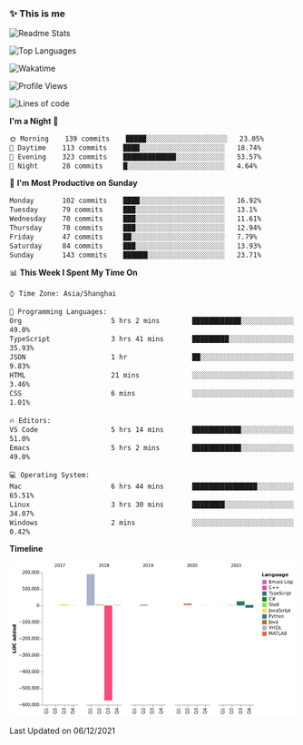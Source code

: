 <!--

**icyzeroice/icyzeroice** is a ✨ _special_ ✨ repository because its `README.md` (this file) appears on your GitHub profile.

Here are some ideas to get you started:

- 🔭 I’m currently working on ...
- 🌱 I’m currently learning ...
- 👯 I’m looking to collaborate on ...
- 🤔 I’m looking for help with ...
- 💬 Ask me about ...
- 📫 How to reach me: ...
- 😄 Pronouns: ...
- ⚡ Fun fact: ...

-->

### ✨ This is me

![Readme Stats](https://github-readme-stats.vercel.app/api?username=icyzeroice)

![Top Languages](https://github-readme-stats.vercel.app/api/top-langs/?username=icyzeroice&exclude_repo=scutie2015-digimon&layout=compact&langs_count=5)

![Wakatime](https://github-readme-stats.vercel.app/api/wakatime?username=icyzeroice)

<!--START_SECTION:waka-->
![Profile Views](http://img.shields.io/badge/Profile%20Views-0-blue)

![Lines of code](https://img.shields.io/badge/From%20Hello%20World%20I%27ve%20Written--332%20Thousand%20lines%20of%20code-blue)

**I'm a Night 🦉** 

```text
🌞 Morning    139 commits    █████░░░░░░░░░░░░░░░░░░░░   23.05% 
🌆 Daytime    113 commits    ████░░░░░░░░░░░░░░░░░░░░░   18.74% 
🌃 Evening    323 commits    █████████████░░░░░░░░░░░░   53.57% 
🌙 Night      28 commits     █░░░░░░░░░░░░░░░░░░░░░░░░   4.64%

```
📅 **I'm Most Productive on Sunday** 

```text
Monday       102 commits    ████░░░░░░░░░░░░░░░░░░░░░   16.92% 
Tuesday      79 commits     ███░░░░░░░░░░░░░░░░░░░░░░   13.1% 
Wednesday    70 commits     ███░░░░░░░░░░░░░░░░░░░░░░   11.61% 
Thursday     78 commits     ███░░░░░░░░░░░░░░░░░░░░░░   12.94% 
Friday       47 commits     ██░░░░░░░░░░░░░░░░░░░░░░░   7.79% 
Saturday     84 commits     ███░░░░░░░░░░░░░░░░░░░░░░   13.93% 
Sunday       143 commits    ██████░░░░░░░░░░░░░░░░░░░   23.71%

```


📊 **This Week I Spent My Time On** 

```text
⌚︎ Time Zone: Asia/Shanghai

💬 Programming Languages: 
Org                      5 hrs 2 mins        ████████████░░░░░░░░░░░░░   49.0% 
TypeScript               3 hrs 41 mins       █████████░░░░░░░░░░░░░░░░   35.93% 
JSON                     1 hr                ██░░░░░░░░░░░░░░░░░░░░░░░   9.83% 
HTML                     21 mins             ░░░░░░░░░░░░░░░░░░░░░░░░░   3.46% 
CSS                      6 mins              ░░░░░░░░░░░░░░░░░░░░░░░░░   1.01%

🔥 Editors: 
VS Code                  5 hrs 14 mins       ████████████░░░░░░░░░░░░░   51.0% 
Emacs                    5 hrs 2 mins        ████████████░░░░░░░░░░░░░   49.0%

💻 Operating System: 
Mac                      6 hrs 44 mins       ████████████████░░░░░░░░░   65.51% 
Linux                    3 hrs 30 mins       ████████░░░░░░░░░░░░░░░░░   34.07% 
Windows                  2 mins              ░░░░░░░░░░░░░░░░░░░░░░░░░   0.42%

```

**Timeline**

![Chart not found](https://raw.githubusercontent.com/icyzeroice/icyzeroice/main/charts/bar_graph.png) 


 Last Updated on 06/12/2021
<!--END_SECTION:waka-->

<!--

### Related
- https://github.com/abhisheknaiidu/awesome-github-profile-readme
- https://github.com/coderjojo/creative-profile-readme
- https://github.com/elangosundar/awesome-README-templates
- https://github.com/durgeshsamariya/awesome-github-profile-readme-templates
- https://github.com/anmol098/waka-readme-stats

-->
